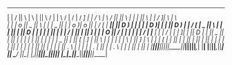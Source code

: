  _       ____  ____   ___    ____  ____    ____      ____    ____   ____    ___      _____   ___   ____        ____  ____  ____   _      _____  ____   ____    ___  ____   ___   
| |     /    ||    \ |   \  |    ||    \  /    |    |    \  /    | /    |  /  _]    |     | /   \ |    \      /    ||    ||    \ | |    |     ||    \ |    |  /  _]|    \ |   \  
| |    |  o  ||  _  ||    \  |  | |  _  ||   __|    |  o  )|  o  ||   __| /  [_     |   __||     ||  D  )    |   __| |  | |  D  )| |    |   __||  D  ) |  |  /  [_ |  _  ||    \ 
| |___ |     ||  |  ||  D  | |  | |  |  ||  |  |    |   _/ |     ||  |  ||    _]    |  |_  |  O  ||    /     |  |  | |  | |    / | |___ |  |_  |    /  |  | |    _]|  |  ||  D  |
|     ||  _  ||  |  ||     | |  | |  |  ||  |_ |    |  |   |  _  ||  |_ ||   [_     |   _] |     ||    \     |  |_ | |  | |    \ |     ||   _] |    \  |  | |   [_ |  |  ||     |
|     ||  |  ||  |  ||     | |  | |  |  ||     |    |  |   |  |  ||     ||     |    |  |   |     ||  .  \    |     | |  | |  .  \|     ||  |   |  .  \ |  | |     ||  |  ||     |
|_____||__|__||__|__||_____||____||__|__||___,_|    |__|   |__|__||___,_||_____|    |__|    \___/ |__|\_|    |___,_||____||__|\_||_____||__|   |__|\_||____||_____||__|__||_____|
                                                                                                                                                                                 
